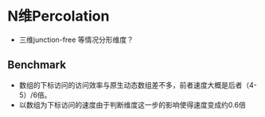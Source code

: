 # N维Percolation

+ 三维junction-free 等情况分形维度？

## Benchmark
+ 数组的下标访问的访问效率与原生动态数组差不多，前者速度大概是后者（4-5）/6倍。
+ 以数组为下标访问的速度由于判断维度这一步的影响使得速度变成约0.6倍
